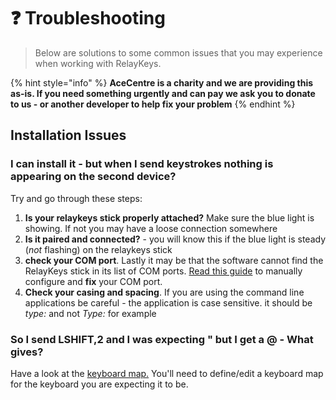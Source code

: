 # ❓ Troubleshooting

> Below are solutions to some common issues that you may experience when working with RelayKeys.

{% hint style="info" %}
**AceCentre is a charity and we are providing this as-is. If you need something urgently and can pay we ask you to donate to us - or another developer to help fix your problem**
{% endhint %}

## Installation Issues

### I can install it - but when I send keystrokes nothing is appearing on the second device?

Try and go through these steps:

1. **Is your relaykeys stick properly attached?** Make sure the blue light is showing. If not you may have a loose connection somewhere
2. **Is it paired and connected?** - you will know this if the blue light is steady (_not_ flashing) on the relaykeys stick
3. **check your COM port**. Lastly it may be that the software cannot find the RelayKeys stick in its list of COM ports. [Read this guide](developers/relaykeys-cfg.md#dev-defining-your-port-of-the-relaykeys-hardware) to manually configure and **fix** your COM port.
4. **Check your casing and spacing**. If you are using the command line applications be careful - the application is case sensitive. it should be _type:_ and not _Type:_ for example

### So I send LSHIFT,2 and I was expecting " but I get a @ - What gives?

Have a look at the [keyboard map.](https://docs.acecentre.org.uk/products/v/relaykeys/developers/reference-2#defining-a-keymap-c) You'll need to define/edit a keyboard map for the keyboard you are expecting it to be.&#x20;


